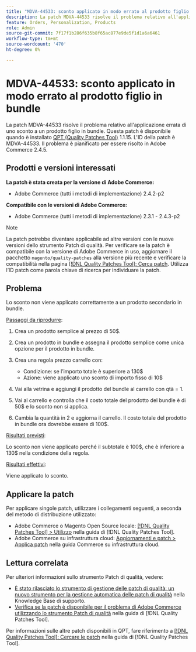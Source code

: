 ```yaml
---
title: "MDVA-44533: sconto applicato in modo errato al prodotto figlio in bundle"
description: La patch MDVA-44533 risolve il problema relativo all'applicazione errata di uno sconto a un prodotto figlio in bundle. Questa patch è disponibile quando è installato [Quality Patches Tool (QPT)](https://experienceleague.adobe.com/en/docs/commerce-knowledge-base/kb/announcements/commerce-announcements/magento-quality-patches-released-new-tool-to-self-serve-quality-patches) 1.1.15. L'ID della patch è MDVA-44533. Il problema è pianificato per essere risolto in Adobe Commerce 2.4.5.
feature: Orders, Personalization, Products
role: Admin
source-git-commit: 7f17f1b286f635b8f65ac877e9de5f1d1a6a6461
workflow-type: tm+mt
source-wordcount: '470'
ht-degree: 0%

---
```


# MDVA-44533: sconto applicato in modo errato al prodotto figlio in bundle

La patch MDVA-44533 risolve il problema relativo all&#39;applicazione errata di uno sconto a un prodotto figlio in bundle. Questa patch è disponibile quando è installato [QPT (Quality Patches Tool)](https://experienceleague.adobe.com/en/docs/commerce-knowledge-base/kb/announcements/commerce-announcements/magento-quality-patches-released-new-tool-to-self-serve-quality-patches) 1.1.15. L&#39;ID della patch è MDVA-44533. Il problema è pianificato per essere risolto in Adobe Commerce 2.4.5.

## Prodotti e versioni interessati

**La patch è stata creata per la versione di Adobe Commerce:**

* Adobe Commerce (tutti i metodi di implementazione) 2.4.2-p2

**Compatibile con le versioni di Adobe Commerce:**

* Adobe Commerce (tutti i metodi di implementazione) 2.3.1 - 2.4.3-p2

>[!NOTE]
>
>La patch potrebbe diventare applicabile ad altre versioni con le nuove versioni dello strumento Patch di qualità. Per verificare se la patch è compatibile con la versione di Adobe Commerce in uso, aggiornare il pacchetto `magento/quality-patches` alla versione più recente e verificare la compatibilità nella pagina [[!DNL Quality Patches Tool]: Cerca patch](https://experienceleague.adobe.com/en/docs/commerce-knowledge-base/kb/announcements/commerce-announcements/magento-quality-patches-released-new-tool-to-self-serve-quality-patches). Utilizza l’ID patch come parola chiave di ricerca per individuare la patch.

## Problema

Lo sconto non viene applicato correttamente a un prodotto secondario in bundle.

<u>Passaggi da riprodurre</u>:

1. Crea un prodotto semplice al prezzo di 50$.
1. Crea un prodotto in bundle e assegna il prodotto semplice come unica opzione per il prodotto in bundle.
1. Crea una regola prezzo carrello con:

   * Condizione: se l’importo totale è superiore a 130$
   * Azione: viene applicato uno sconto di importo fisso di 10$

1. Vai alla vetrina e aggiungi il prodotto del bundle al carrello con qtà = 1.
1. Vai al carrello e controlla che il costo totale del prodotto del bundle è di 50$ e lo sconto non si applica.
1. Cambia la quantità in 2 e aggiorna il carrello. Il costo totale del prodotto in bundle ora dovrebbe essere di 100$.

<u>Risultati previsti</u>:

Lo sconto non viene applicato perché il subtotale è 100\$, che è inferiore a 130\$ nella condizione della regola.

<u>Risultati effettivi</u>:

Viene applicato lo sconto.

## Applicare la patch

Per applicare singole patch, utilizzare i collegamenti seguenti, a seconda del metodo di distribuzione utilizzato:

* Adobe Commerce o Magento Open Source locale: [[!DNL Quality Patches Tool] > Utilizzo](/help/tools/quality-patches-tool/usage.md) nella guida di [!DNL Quality Patches Tool].
* Adobe Commerce su infrastruttura cloud: [Aggiornamenti e patch > Applica patch](https://experienceleague.adobe.com/docs/commerce-cloud-service/user-guide/develop/upgrade/apply-patches.html) nella guida Commerce su infrastruttura cloud.

## Lettura correlata

Per ulteriori informazioni sullo strumento Patch di qualità, vedere:

* [È stato rilasciato lo strumento di gestione delle patch di qualità: un nuovo strumento per la gestione automatica delle patch di qualità](https://experienceleague.adobe.com/en/docs/commerce-knowledge-base/kb/announcements/commerce-announcements/magento-quality-patches-released-new-tool-to-self-serve-quality-patches) nella Knowledge Base di supporto.
* [Verifica se la patch è disponibile per il problema di Adobe Commerce utilizzando lo strumento Patch di qualità](/help/tools/quality-patches-tool/patches-available-in-qpt/check-patch-for-magento-issue-with-magento-quality-patches.md) nella guida di [!DNL Quality Patches Tool].

Per informazioni sulle altre patch disponibili in QPT, fare riferimento a [[!DNL Quality Patches Tool]: Cercare le patch](https://experienceleague.adobe.com/tools/commerce-quality-patches/index.html) nella guida di [!DNL Quality Patches Tool].
